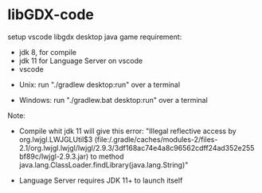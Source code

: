 # libGDX-code
setup vscode libgdx desktop java game
requirement:

* jdk 8, for compile
* jdk 11 for Language Server on vscode
* vscode


- Unix:
run "./gradlew desktop:run" over a terminal

- Windows:
run "./gradlew.bat desktop:run" over a terminal

Note:

* Compile whit jdk 11 will give this error: "Illegal reflective access by org.lwjgl.LWJGLUtil$3 (file:/.gradle/caches/modules-2/files-2.1/org.lwjgl.lwjgl/lwjgl/2.9.3/3df168ac74e4a8c96562cdff24ad352e255bf89c/lwjgl-2.9.3.jar) to method java.lang.ClassLoader.findLibrary(java.lang.String)"

* Language Server requires JDK 11+ to launch itself